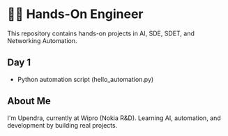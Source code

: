 # 👨‍💻 Hands-On Engineer

This repository contains hands-on projects in AI, SDE, SDET, and Networking Automation.

## Day 1
- Python automation script (hello_automation.py)

## About Me
I'm Upendra, currently at Wipro (Nokia R&D). Learning AI, automation, and development by building real projects.
